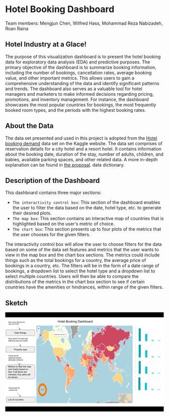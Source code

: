 # Hotel Booking Dashboard

Team members: Mengjun Chen, Wilfred Hass, Mohammad Reza Nabizadeh, Roan
Raina

## Hotel Industry at a Glace!

The purpose of this visualization dashboard is to present the hotel
booking data for exploratory data analysis (EDA) and predictive
purposes. The primary objective of the dashboard is to summarize booking
information, including the number of bookings, cancellation rates,
average booking value, and other important metrics. This allows users to
gain a comprehensive understanding of the data and identify significant
patterns and trends. The dashboard also serves as a valuable tool for
hotel managers and marketers to make informed decisions regarding
pricing, promotions, and inventory management. For instance, the
dashboard showcases the most popular countries for bookings, the most
frequently booked room types, and the periods with the highest booking
rates.

## About the Data

The data set presented and used in this project is adopted from the
[Hotel booking
demand](https://www.kaggle.com/datasets/jessemostipak/hotel-booking-demand)
data set on the Kaggle website. The data set comprises of reservation
details for a city hotel and a resort hotel. It contains information
about the booking date, duration of the stay, number of adults,
children, and babies, available parking spaces, and other related data.
A more in-depth explanation can be found in [the proposal](Proposal.md).
data dictionary.

## Description of the Dashboard

This dashboard contains three major sections:

-   `The interactivity control box`: This section of the dashboard
    enables the user to filter the data based on the date, hotel type,
    etc. to generate their desired plots.
-   `The map box`: This section contains an interactive map of countries
    that is highlighted based on the user's metric of choice.
-   `The chart box`: This section presents up to four plots of the
    metrics that the user chooses for the given filters.

The interactivity control box will allow the user to choose filters for
the data based on some of the data set features and metrics that the
user wants to view in the map box and the chart box sections. The
metrics could include things such as the total bookings for a country,
the average price of bookings in a country, etc. The filters will be in
the form of a date range of bookings, a dropdown list to select the
hotel type and a dropdown list to select multiple countries. Users will
then be able to compare the distributions of the metrics in the chart
box section to see if certain countries have the amenities or
hindrances, within range of the given filters.

## Sketch

![](img/sketch.png)
